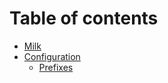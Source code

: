 # Table of contents

* [Milk](README.md)
* [Configuration](configuration/README.md)
  * [Prefixes](configuration/prefixes.md)

